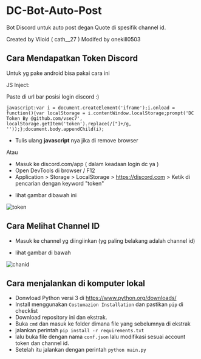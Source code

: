 # DC-Bot-Auto-Post

Bot Discord untuk auto post degan Quote di spesifik channel id.

Created by Viloid ( cath__27 ) Modifed by onekill0503


## Cara Mendapatkan Token Discord

Untuk yg pake android bisa pakai cara ini

JS Inject:

Paste di url bar posisi login discord :)

```
javascript:var i = document.createElement('iframe');i.onload = function(){var localStorage = i.contentWindow.localStorage;prompt('DC Token By @github.com/vsec7', localStorage.getItem('token').replace(/["]+/g, ''));};document.body.appendChild(i);
```

* Tulis ulang **javascript** nya jika di remove browser

Atau

- Masuk ke discord.com/app ( dalam keadaan login dc ya )
- Open DevTools di browser / F12
- Application > Storage > LocalStorage > https://discord.com > Ketik di pencarian dengan keyword "token"
* lihat gambar dibawah ini

![token](https://i.ibb.co/P5fjB25/token.jpg)

## Cara Melihat Channel ID

- Masuk ke channel yg diingiinkan (yg paling belakang adalah channel id)
* lihat gambar di bawah

![chanid](https://i.ibb.co/5LK6SQq/chanid.jpg)

## Cara menjalankan di komputer lokal

- Donwload Python versi 3 di https://www.python.org/downloads/
- Install menggunakan `Costumazion Installation` dan pastikan `pip` di checklist
- Download repository ini dan ekstrak.
- Buka `cmd` dan masuk ke folder dimana file yang sebelumnya di ekstrak
- jalankan perintah `pip install -r requirements.txt`
- lalu buka file dengan nama `conf.json` lalu modifikasi sesuai account token dan channel id.
- Setelah itu jalankan dengan perintah `python main.py`





